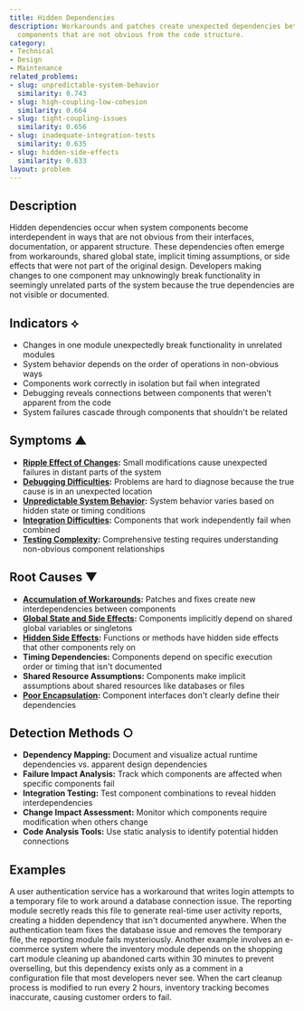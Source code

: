 ```yaml
---
title: Hidden Dependencies
description: Workarounds and patches create unexpected dependencies between system
  components that are not obvious from the code structure.
category:
- Technical
- Design
- Maintenance
related_problems:
- slug: unpredictable-system-behavior
  similarity: 0.743
- slug: high-coupling-low-cohesion
  similarity: 0.664
- slug: tight-coupling-issues
  similarity: 0.656
- slug: inadequate-integration-tests
  similarity: 0.635
- slug: hidden-side-effects
  similarity: 0.633
layout: problem
---
```


## Description

Hidden dependencies occur when system components become interdependent in ways that are not obvious from their interfaces, documentation, or apparent structure. These dependencies often emerge from workarounds, shared global state, implicit timing assumptions, or side effects that were not part of the original design. Developers making changes to one component may unknowingly break functionality in seemingly unrelated parts of the system because the true dependencies are not visible or documented.

## Indicators ⟡

- Changes in one module unexpectedly break functionality in unrelated modules
- System behavior depends on the order of operations in non-obvious ways
- Components work correctly in isolation but fail when integrated
- Debugging reveals connections between components that weren't apparent from the code
- System failures cascade through components that shouldn't be related

## Symptoms ▲

- **[Ripple Effect of Changes](ripple-effect-of-changes.md):** Small modifications cause unexpected failures in distant parts of the system
- **[Debugging Difficulties](debugging-difficulties.md):** Problems are hard to diagnose because the true cause is in an unexpected location
- **[Unpredictable System Behavior](unpredictable-system-behavior.md):** System behavior varies based on hidden state or timing conditions
- **[Integration Difficulties](integration-difficulties.md):** Components that work independently fail when combined
- **[Testing Complexity](testing-complexity.md):** Comprehensive testing requires understanding non-obvious component relationships

## Root Causes ▼

- **[Accumulation of Workarounds](accumulation-of-workarounds.md):** Patches and fixes create new interdependencies between components
- **[Global State and Side Effects](global-state-and-side-effects.md):** Components implicitly depend on shared global variables or singletons
- **[Hidden Side Effects](hidden-side-effects.md):** Functions or methods have hidden side effects that other components rely on
- **Timing Dependencies:** Components depend on specific execution order or timing that isn't documented
- **Shared Resource Assumptions:** Components make implicit assumptions about shared resources like databases or files
- **[Poor Encapsulation](poor-encapsulation.md):** Component interfaces don't clearly define their dependencies

## Detection Methods ○

- **Dependency Mapping:** Document and visualize actual runtime dependencies vs. apparent design dependencies
- **Failure Impact Analysis:** Track which components are affected when specific components fail
- **Integration Testing:** Test component combinations to reveal hidden interdependencies
- **Change Impact Assessment:** Monitor which components require modification when others change
- **Code Analysis Tools:** Use static analysis to identify potential hidden connections

## Examples

A user authentication service has a workaround that writes login attempts to a temporary file to work around a database connection issue. The reporting module secretly reads this file to generate real-time user activity reports, creating a hidden dependency that isn't documented anywhere. When the authentication team fixes the database issue and removes the temporary file, the reporting module fails mysteriously. Another example involves an e-commerce system where the inventory module depends on the shopping cart module cleaning up abandoned carts within 30 minutes to prevent overselling, but this dependency exists only as a comment in a configuration file that most developers never see. When the cart cleanup process is modified to run every 2 hours, inventory tracking becomes inaccurate, causing customer orders to fail.